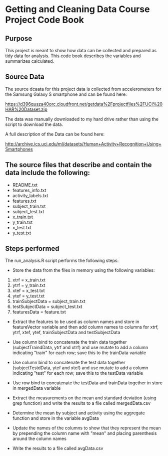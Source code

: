 # Getting and Cleaning Data Course Project Code Book

## Purpose
This project is meant to show how data can be collected and prepared as tidy data for analysis. This code book describes the variables and summarizes calculated.

## Source Data
The source dcaata for this project data is collected from accelerometers for the Samsung Galaxy S smartphone and can be found here:

https://d396qusza40orc.cloudfront.net/getdata%2Fprojectfiles%2FUCI%20HAR%20Dataset.zip

The data was manually downloaded to my hard drive rather than using the script to download the data.

A full description of the Data can be found here:

http://archive.ics.uci.edu/ml/datasets/Human+Activity+Recognition+Using+Smartphones

## The source files that describe and contain the data include the following:
* README.txt
* features_info.txt
* activity_labels.txt
* features.txt
* subject_train.txt
* subject_test.txt
* x_train.txt
* y_train.txt
* x_test.txt
* y_test.txt

## Steps performed
The run_analysis.R script performs the following steps:

* Store the data from the files in memory using the following variables:
1. xtrf = x_train.txt
2. ytrf = y_train.txt
3. xtef = x_test.txt
4. ytef = y_test.txt
5. trainSubjectData = subject_train.txt
6. testSubjectData = subject_test.txt
7. featuresData = feature.txt

* Extract the features to be used as column names and store in featureVector variable and then add column names to columns for xtrf, ytrf, xtef, ytef, trainSubjectData and testSubjectData

* Use column bind to concatenate the train data together (subjectTraindData, ytrf and xtrf) and use mutate to add a column indicating "train" for each row; save this to the trainData variable

* Use column bind to concatenate the test data together (subjectTestdData, ytef and xtef) and use mutate to add a column indicating "test" for each row; save this to the testData variable

* Use row bind to concatenate the testData and trainData together in store in mergedData variable

* Extract the measurements on the mean and standard deviation (using grep function) and write the results to a file called mergedData.csv

* Determine the mean by subject and activity using the aggregate function and store in the variable avgData

* Update the names of the columns to show that they represent the mean by prepending the column name with "mean" and placing parenthesis around the column names

* Write the results to a file called avgData.csv


